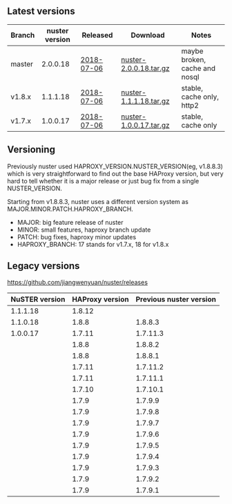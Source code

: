 
## Latest versions

Branch | nuster version | Released        | Download                    | Notes
------ | -------------- | --------        | --------                    | -----
master | 2.0.0.18       | [2018-07-06][1] | [nuster-2.0.0.18.tar.gz][2] | maybe broken, cache and nosql
v1.8.x | 1.1.1.18       | [2018-07-06][3] | [nuster-1.1.1.18.tar.gz][4] | stable, cache only, http2
v1.7.x | 1.0.0.17       | [2018-07-06][5] | [nuster-1.0.0.17.tar.gz][6] | stable, cache only

[1]:https://github.com/jiangwenyuan/nuster/releases/tag/v2.0.0.18
[2]:https://github.com/jiangwenyuan/nuster/releases/download/v2.0.0.18/nuster-2.0.0.18.tar.gz
[3]:https://github.com/jiangwenyuan/nuster/releases/tag/v1.1.1.18
[4]:https://github.com/jiangwenyuan/nuster/releases/download/v1.1.1.18/nuster-1.1.1.18.tar.gz
[5]:https://github.com/jiangwenyuan/nuster/releases/tag/v1.0.0.17
[6]:https://github.com/jiangwenyuan/nuster/releases/download/v1.0.0.17/nuster-1.0.0.17.tar.gz

## Versioning

Previously nuster used HAPROXY_VERSION.NUSTER_VERSION(eg, v1.8.8.3) which is very straightforward to find out the base HAProxy version, but very hard to tell whether it is a major release or just bug fix from a single NUSTER_VERSION.

Starting from v1.8.8.3, nuster uses a different version system as MAJOR.MINOR.PATCH.HAPROXY_BRANCH.

* MAJOR: big feature release of nuster
* MINOR: small features, haproxy branch update
* PATCH: bug fixes, haproxy minor updates
* HAPROXY_BRANCH: 17 stands for v1.7.x, 18 for v1.8.x

## Legacy versions

https://github.com/jiangwenyuan/nuster/releases

| NuSTER version | HAProxy version | Previous nuster version
| -------------- | --------------- | ------------------
| 1.1.1.18       | 1.8.12          |
| 1.1.0.18       | 1.8.8           | 1.8.8.3
| 1.0.0.17       | 1.7.11          | 1.7.11.3
|                | 1.8.8           | 1.8.8.2
|                | 1.8.8           | 1.8.8.1
|                | 1.7.11          | 1.7.11.2
|                | 1.7.11          | 1.7.11.1
|                | 1.7.10          | 1.7.10.1
|                | 1.7.9           | 1.7.9.9
|                | 1.7.9           | 1.7.9.8
|                | 1.7.9           | 1.7.9.7
|                | 1.7.9           | 1.7.9.6
|                | 1.7.9           | 1.7.9.5
|                | 1.7.9           | 1.7.9.4
|                | 1.7.9           | 1.7.9.3
|                | 1.7.9           | 1.7.9.2
|                | 1.7.9           | 1.7.9.1

